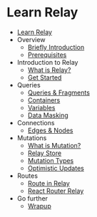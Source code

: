 Learn Relay 
=============

* [Learn Relay](overview/cover.md)
* Overview
  * [Briefly Introduction](overview/intro.md)
  * [Prerequisites](overview/prerequisites.md)
* Introduction to Relay
  * [What is Relay?](introduction/what-is-relay.md)
  * [Get Started](introduction/get-started.md)
* Queries
  * [Queries & Fragments](queries/queries-fragments.md)
  * [Containers](queries/containers.md)
  * [Variables](queries/variables.md)
  * [Data Masking](queries/data-masking.md)
* Connections
  * [Edges & Nodes](connections/edges-nodes.md)
* Mutations
  * [What is Mutation?](mutations/what-is-mutation.md)
  * [Relay Store](mutations/relay-store.md)
  * [Mutation Types](mutations/mutation-types.md)
  * [Optimistic Updates](mutations/optimistic-updates.md)
* Routes
  * [Route in Relay](routes/route-in-relay.md)
  * [React Router Relay](routes/react-router-relay.md)
* Go further
  * [Wrapup](go-further/wrapup.md)
